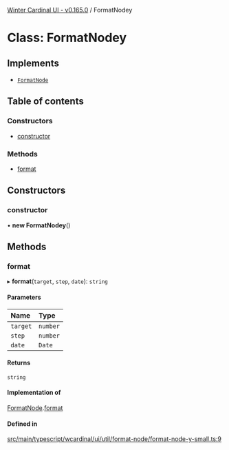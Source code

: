 [Winter Cardinal UI - v0.165.0](../index.md) / FormatNodey

# Class: FormatNodey

## Implements

- [`FormatNode`](../interfaces/FormatNode.md)

## Table of contents

### Constructors

- [constructor](FormatNodey.md#constructor)

### Methods

- [format](FormatNodey.md#format)

## Constructors

### constructor

• **new FormatNodey**()

## Methods

### format

▸ **format**(`target`, `step`, `date`): `string`

#### Parameters

| Name | Type |
| :------ | :------ |
| `target` | `number` |
| `step` | `number` |
| `date` | `Date` |

#### Returns

`string`

#### Implementation of

[FormatNode](../interfaces/FormatNode.md).[format](../interfaces/FormatNode.md#format)

#### Defined in

[src/main/typescript/wcardinal/ui/util/format-node/format-node-y-small.ts:9](https://github.com/winter-cardinal/winter-cardinal-ui/blob/v0.165.0/src/main/typescript/wcardinal/ui/util/format-node/format-node-y-small.ts#L9)
